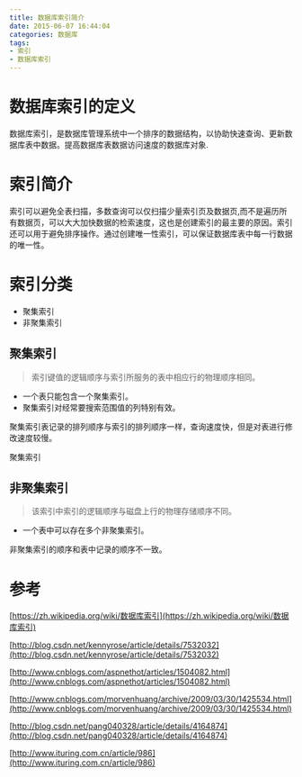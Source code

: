 ```yaml
---
title: 数据库索引简介
date: 2015-06-07 16:44:04
categories: 数据库
tags:
- 索引
- 数据库索引
---
```


# 数据库索引的定义
数据库索引，是数据库管理系统中一个排序的数据结构，以协助快速查询、更新数据库表中数据。提高数据库表数据访问速度的数据库对象.

<!-- more -->

# 索引简介
索引可以避免全表扫描，多数查询可以仅扫描少量索引页及数据页,而不是遍历所有数据页，可以大大加快数据的检索速度，这也是创建索引的最主要的原因。索引还可以用于避免排序操作。通过创建唯一性索引，可以保证数据库表中每一行数据的唯一性。

# 索引分类

* 聚集索引
* 非聚集索引

## 聚集索引
> 索引键值的逻辑顺序与索引所服务的表中相应行的物理顺序相同。

* 一个表只能包含一个聚集索引。
* 聚集索引对经常要搜索范围值的列特别有效。

聚集索引表记录的排列顺序与索引的排列顺序一样，查询速度快，但是对表进行修改速度较慢。

聚集索引

## 非聚集索引
> 该索引中索引的逻辑顺序与磁盘上行的物理存储顺序不同。

* 一个表中可以存在多个非聚集索引。

非聚集索引的顺序和表中记录的顺序不一致。

# 参考
[https://zh.wikipedia.org/wiki/数据库索引](https://zh.wikipedia.org/wiki/数据库索引)

[http://blog.csdn.net/kennyrose/article/details/7532032](http://blog.csdn.net/kennyrose/article/details/7532032)

[http://www.cnblogs.com/aspnethot/articles/1504082.html](http://www.cnblogs.com/aspnethot/articles/1504082.html)

[http://www.cnblogs.com/morvenhuang/archive/2009/03/30/1425534.html](http://www.cnblogs.com/morvenhuang/archive/2009/03/30/1425534.html)

[http://blog.csdn.net/pang040328/article/details/4164874](http://blog.csdn.net/pang040328/article/details/4164874)

[http://www.ituring.com.cn/article/986](http://www.ituring.com.cn/article/986)